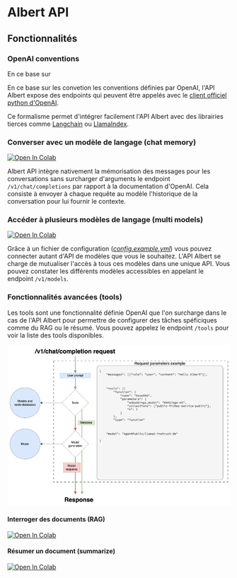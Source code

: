 # Albert API

## Fonctionnalités

### OpenAI conventions

En ce base sur 

En ce base sur les convetion les conventions définies par OpenAI, l'API Albert expose des endpoints qui peuvent être appelés avec le [client officiel python d'OpenAI](https://github.com/openai/openai-python/tree/main). 

Ce formalisme permet d'intégrer facilement l'API Albert avec des librairies tierces comme [Langchain](https://www.langchain.com/) ou [LlamaIndex](https://www.llamaindex.ai/).

### Converser avec un modèle de langage (chat memory) 

<a target="_blank" href="https://colab.research.google.com/github/etalab-ia/albert-api/blob/main/tutorials/chat_completions.ipynb">
  <img src="https://colab.research.google.com/assets/colab-badge.svg" alt="Open In Colab"/>
</a>

Albert API intègre nativement la mémorisation des messages pour les conversations sans surcharger d'arguments le endpoint `/v1/chat/completions` par rapport à la documentation d'OpenAI. Cela consiste à envoyer à chaque requête au modèle l'historique de la conversation pour lui fournir le contexte.

### Accéder à plusieurs modèles de langage (multi models)

<a target="_blank" href="https://colab.research.google.com/github/etalab-ia/albert-api/blob/main/tutorials/models.ipynb">
  <img src="https://colab.research.google.com/assets/colab-badge.svg" alt="Open In Colab"/>
</a>

Grâce à un fichier de configuration (*[config.example.yml](./config.example.yml)*) vous pouvez connecter autant d'API de modèles que vous le souhaitez. L'API Albert se charge de mutualiser l'accès à tous ces modèles dans une unique API. Vous pouvez constater les différents modèles accessibles en appelant le endpoint `/v1/models`.

### Fonctionnalités avancées (tools) 

Les tools sont une fonctionnalité définie OpenAI que l'on surcharge dans le cas de l'API Albert pour permettre de configurer des tâches spéficiques comme du RAG ou le résumé. Vous pouvez appelez le endpoint `/tools` pour voir la liste des tools disponibles.

![](./docs/assets/chatcompletion.png)

#### Interroger des documents (RAG)

<a target="_blank" href="https://colab.research.google.com/github/etalab-ia/albert-api/blob/main/tutorials/retrival_augmented_generation.ipynb">
  <img src="https://colab.research.google.com/assets/colab-badge.svg" alt="Open In Colab"/>
</a>

#### Résumer un document (summarize)

<a target="_blank" href="https://colab.research.google.com/github/etalab-ia/albert-api/blob/main/tutorials/summarize.ipynb">
  <img src="https://colab.research.google.com/assets/colab-badge.svg" alt="Open In Colab"/>
</a>
